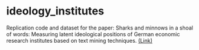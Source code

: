 # ideology_institutes
Replication code and dataset for the paper:  Sharks and minnows in a shoal of words: Measuring latent ideological positions of German economic research institutes based on text mining techniques. [(Link)](https://doi.org/10.1016/j.ejpoleco.2022.102179)
